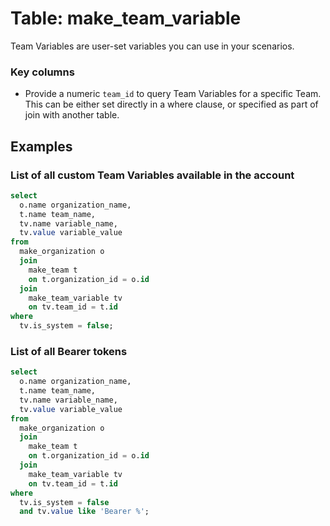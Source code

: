 # Table: make_team_variable

Team Variables are user-set variables you can use in your scenarios.

### Key columns
- Provide a numeric `team_id` to query Team Variables for a specific Team. This can be either set directly in a where clause, or specified as part of join with another table.

## Examples

### List of all custom Team Variables available in the account

```sql
select
  o.name organization_name,
  t.name team_name,
  tv.name variable_name,
  tv.value variable_value
from
  make_organization o
  join
    make_team t
    on t.organization_id = o.id
  join
    make_team_variable tv
    on tv.team_id = t.id
where
  tv.is_system = false;
```

### List of all Bearer tokens

```sql
select
  o.name organization_name,
  t.name team_name,
  tv.name variable_name,
  tv.value variable_value
from
  make_organization o
  join
    make_team t
    on t.organization_id = o.id
  join
    make_team_variable tv
    on tv.team_id = t.id
where
  tv.is_system = false
  and tv.value like 'Bearer %';
```
